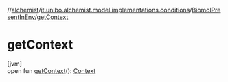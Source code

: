 //[alchemist](../../../index.md)/[it.unibo.alchemist.model.implementations.conditions](../index.md)/[BiomolPresentInEnv](index.md)/[getContext](get-context.md)

# getContext

[jvm]\
open fun [getContext](get-context.md)(): [Context](../../it.unibo.alchemist.model.interfaces/-context/index.md)

